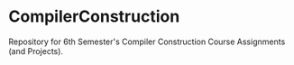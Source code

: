 # CompilerConstruction
Repository for 6th Semester's Compiler Construction Course Assignments (and Projects).
